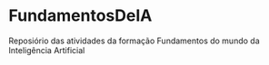 # FundamentosDeIA
Reposiório das atividades da formação Fundamentos do mundo da Inteligência Artificial

